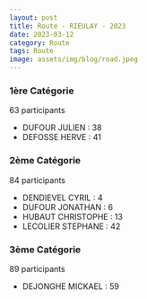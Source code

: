 ```yaml
---
layout: post
title: Route - RIEULAY - 2023
date: 2023-03-12
category: Route
tags: Route
image: assets/img/blog/road.jpeg
---
```


### 1ère Catégorie
63 participants
- DUFOUR JULIEN : 38
- DEFOSSE HERVE : 41

### 2ème Catégorie
84 participants
- DENDIEVEL CYRIL : 4
- DUFOUR JONATHAN : 6
- HUBAUT CHRISTOPHE : 13
- LECOLIER STEPHANE : 42

### 3ème Catégorie
89 participants
- DEJONGHE MICKAEL : 59
